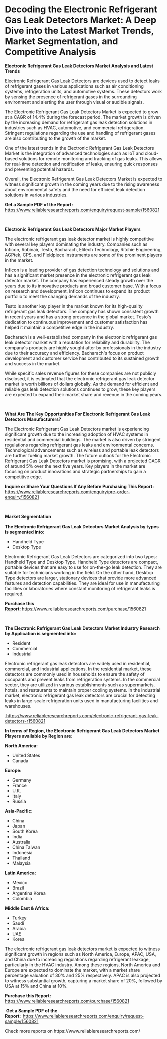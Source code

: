 <p><h1>Decoding the Electronic Refrigerant Gas Leak Detectors Market: A Deep Dive into the Latest Market Trends, Market Segmentation, and Competitive Analysis</h1></p><p><strong>Electronic Refrigerant Gas Leak Detectors Market Analysis and Latest Trends</strong></p>
<p><p>Electronic Refrigerant Gas Leak Detectors are devices used to detect leaks of refrigerant gases in various applications such as air conditioning systems, refrigeration units, and automotive systems. These detectors work by sensing the presence of refrigerant gases in the surrounding environment and alerting the user through visual or audible signals.</p><p>The Electronic Refrigerant Gas Leak Detectors Market is expected to grow at a CAGR of 14.4% during the forecast period. The market growth is driven by the increasing demand for refrigerant gas leak detection solutions in industries such as HVAC, automotive, and commercial refrigeration. Stringent regulations regarding the use and handling of refrigerant gases are also contributing to the growth of the market.</p><p>One of the latest trends in the Electronic Refrigerant Gas Leak Detectors Market is the integration of advanced technologies such as IoT and cloud-based solutions for remote monitoring and tracking of gas leaks. This allows for real-time detection and notification of leaks, ensuring quick responses and preventing potential hazards.</p><p>Overall, the Electronic Refrigerant Gas Leak Detectors Market is expected to witness significant growth in the coming years due to the rising awareness about environmental safety and the need for efficient leak detection solutions in various industries.</p></p>
<p><strong>Get a Sample PDF of the Report:&nbsp;</strong> <a href="https://www.reliableresearchreports.com/enquiry/request-sample/1560821">https://www.reliableresearchreports.com/enquiry/request-sample/1560821</a></p>
<p>&nbsp;</p>
<p><strong>Electronic Refrigerant Gas Leak Detectors Major Market Players</strong></p>
<p><p>The electronic refrigerant gas leak detector market is highly competitive with several key players dominating the industry. Companies such as Inficon, Robinair, Testo, Bacharach, Elitech Technology, Ritchie Engineering, AGPtek, CPS, and Fieldpiece Instruments are some of the prominent players in the market.</p><p>Inficon is a leading provider of gas detection technology and solutions and has a significant market presence in the electronic refrigerant gas leak detector market. The company has experienced steady growth over the years due to its innovative products and broad customer base. With a focus on research and development, Inficon continues to expand its product portfolio to meet the changing demands of the industry.</p><p>Testo is another key player in the market known for its high-quality refrigerant gas leak detectors. The company has shown consistent growth in recent years and has a strong presence in the global market. Testo's dedication to continuous improvement and customer satisfaction has helped it maintain a competitive edge in the industry.</p><p>Bacharach is a well-established company in the electronic refrigerant gas leak detector market with a reputation for reliability and durability. The company's products are highly sought after by professionals in the industry due to their accuracy and efficiency. Bacharach's focus on product development and customer service has contributed to its sustained growth and success in the market.</p><p>While specific sales revenue figures for these companies are not publicly disclosed, it is estimated that the electronic refrigerant gas leak detector market is worth billions of dollars globally. As the demand for efficient and reliable gas leak detection solutions continues to grow, these key players are expected to expand their market share and revenue in the coming years.</p></p>
<p>&nbsp;</p>
<p><strong>What Are The Key Opportunities For Electronic Refrigerant Gas Leak Detectors Manufacturers?</strong></p>
<p><p>The Electronic Refrigerant Gas Leak Detectors market is experiencing significant growth due to the increasing adoption of HVAC systems in residential and commercial buildings. The market is also driven by stringent regulations regarding refrigerant gas leaks and environmental concerns. Technological advancements such as wireless and portable leak detectors are further fueling market growth. The future outlook for the Electronic Refrigerant Gas Leak Detectors market is promising, with a projected CAGR of around 5% over the next five years. Key players in the market are focusing on product innovations and strategic partnerships to gain a competitive edge.</p></p>
<p><strong>Inquire or Share Your Questions If Any Before Purchasing This Report:</strong> <a href="https://www.reliableresearchreports.com/enquiry/pre-order-enquiry/1560821">https://www.reliableresearchreports.com/enquiry/pre-order-enquiry/1560821</a></p>
<p>&nbsp;</p>
<p><strong>Market Segmentation</strong></p>
<p><strong>The Electronic Refrigerant Gas Leak Detectors Market Analysis by types is segmented into:</strong></p>
<p><ul><li>Handheld Type</li><li>Desktop Type</li></ul></p>
<p><p>Electronic Refrigerant Gas Leak Detectors are categorized into two types: Handheld Type and Desktop Type. Handheld Type detectors are compact, portable devices that are easy to use for on-the-go leak detection. They are suitable for technicians working in the field. On the other hand, Desktop Type detectors are larger, stationary devices that provide more advanced features and detection capabilities. They are ideal for use in manufacturing facilities or laboratories where constant monitoring of refrigerant leaks is required.</p></p>
<p><strong>Purchase this Report:&nbsp;</strong><a href="https://www.reliableresearchreports.com/purchase/1560821">https://www.reliableresearchreports.com/purchase/1560821</a></p>
<p>&nbsp;</p>
<p><strong>The Electronic Refrigerant Gas Leak Detectors Market Industry Research by Application is segmented into:</strong></p>
<p><ul><li>Resident</li><li>Commercial</li><li>Industrial</li></ul></p>
<p><p>Electronic refrigerant gas leak detectors are widely used in residential, commercial, and industrial applications. In the residential market, these detectors are commonly used in households to ensure the safety of occupants and prevent leaks from refrigeration systems. In the commercial sector, they are utilized in various establishments such as supermarkets, hotels, and restaurants to maintain proper cooling systems. In the industrial market, electronic refrigerant gas leak detectors are crucial for detecting leaks in large-scale refrigeration units used in manufacturing facilities and warehouses.</p></p>
<p><a href="https://www.reliableresearchreports.com/electronic-refrigerant-gas-leak-detectors-r1560821">&nbsp;https://www.reliableresearchreports.com/electronic-refrigerant-gas-leak-detectors-r1560821</a></p>
<p><strong>In terms of Region, the Electronic Refrigerant Gas Leak Detectors Market Players available by Region are:</strong></p>
<p>
    <p> <strong> North America: </strong>
        <ul>
            <li>United States</li>
            <li>Canada</li>
        </ul>
        </p> 
    <p> <strong> Europe: </strong>
        <ul>
            <li>Germany</li>
            <li>France</li>
            <li>U.K.</li>
            <li>Italy</li>
            <li>Russia</li>
        </ul>
        </p> 
    <p> <strong> Asia-Pacific: </strong>
        <ul>
            <li>China</li>
            <li>Japan</li>
            <li>South Korea</li>
            <li>India</li>
            <li>Australia</li>
            <li>China Taiwan</li>
            <li>Indonesia</li>
            <li>Thailand</li>
            <li>Malaysia</li>
        </ul>
        </p> 
    <p> <strong> Latin America: </strong>
        <ul>
            <li>Mexico</li>
            <li>Brazil</li>
            <li>Argentina Korea</li>
            <li>Colombia</li>
        </ul>
        </p> 
    <p> <strong> Middle East & Africa: </strong>
        <ul>
            <li>Turkey</li>
            <li>Saudi</li>
            <li>Arabia</li>
            <li>UAE</li>
            <li>Korea</li>
        </ul>
    </p>
    </p>
<p><p>The electronic refrigerant gas leak detectors market is expected to witness significant growth in regions such as North America, Europe, APAC, USA, and China due to increasing regulations regarding refrigerant leakage, particularly in the HVAC industry. Among these regions, North America and Europe are expected to dominate the market, with a market share percentage valuation of 30% and 25% respectively. APAC is also projected to witness substantial growth, capturing a market share of 20%, followed by USA at 15% and China at 10%.</p></p>
<p><strong>Purchase this Report: </strong><a href="https://www.reliableresearchreports.com/purchase/1560821">https://www.reliableresearchreports.com/purchase/1560821</a></p>
<p>&nbsp;<strong>Get a Sample PDF of the Report:&nbsp;&nbsp;</strong><a href="https://www.reliableresearchreports.com/enquiry/request-sample/1560821">https://www.reliableresearchreports.com/enquiry/request-sample/1560821</a></p>
<p><strong></strong></p>
<p>Check more reports on https://www.reliableresearchreports.com/</p>